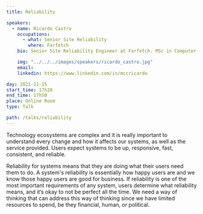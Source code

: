 ```yaml
---
title: Reliability

speakers:
  - name: Ricardo Castro
    occupations:
      - what: Senior Site Reliability
        where: Farfetch
    bio: Senior Site Reliability Engineer at Farfetch. MSc in Computer Science by the University of Porto. Certified Kubernetes Administrator (CKA) and Certified Kubernetes Application Developer (CKAD) by the Cloud Native Computing Foundation (CNCF). Working daily to build high-performance, reliable and scalable systems. DevOps Porto meetup co-organizer and DevOpsDays Portugal co-organizer. A strong believer in culture and teamwork. Open source passionate, taekwondo amateur, and metal lover.

    img: "../../../images/speakers/ricardo_castro.jpg"
    email:
    linkedin: https://www.linkedin.com/in/mccricardo

day: 2021-11-15
start_time: 17h20
end_time: 17h50
place: Online Room
type: Talk

path: /talks/reliability
---
```


Technology ecosystems are complex and it is really important to understand every change and how it affects our systems, as well as the service provided. Users expect systems to be up, responsive, fast, consistent, and reliable.

Reliability for systems means that they are doing what their users need them to do. A system's reliability is essentially how happy users are and we know those happy users are good for business. If reliability is one of the most important requirements of any system, users determine what reliability means, and it’s okay to not be perfect all the time. We need a way of thinking that can address this way of thinking since we have limited resources to spend, be they financial, human, or political.
